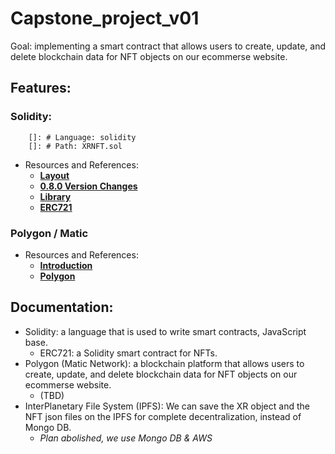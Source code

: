 # Capstone_project_v01

Goal: implementing a smart contract that allows users to create, update, and delete blockchain data for NFT objects on our ecommerse website.
## Features:
### Solidity:
        []: # Language: solidity
        []: # Path: XRNFT.sol
 - Resources and References:
   - [**Layout**](https://docs.soliditylang.org/en/develop/layout-of-source-files.html)
   - [**0.8.0 Version Changes**](https://docs.soliditylang.org/en/develop/080-breaking-changes.html)
   - [**Library**](https://github.com/OpenZeppelin/openzeppelin-contracts)
   - [**ERC721**](https://docs.openzeppelin.com/contracts/4.x/erc721)
### Polygon / Matic
 - Resources and References:
   - [**Introduction**](https://www.kraken.com/en-us/learn/what-is-polygon-matic)
   - [**Polygon**](https://polygon.io/)
## Documentation:
 - Solidity: a language that is used to write smart contracts, JavaScript base.
   - ERC721: a Solidity smart contract for NFTs.
 - Polygon (Matic Network): a blockchain platform that allows users to create, update, and delete blockchain data for NFT objects on our ecommerse website.
   - (TBD)
 - InterPlanetary File System (IPFS): We can save the XR object and the NFT json files on the IPFS for complete decentralization, instead of Mongo DB.
   - *Plan abolished, we use Mongo DB & AWS*
